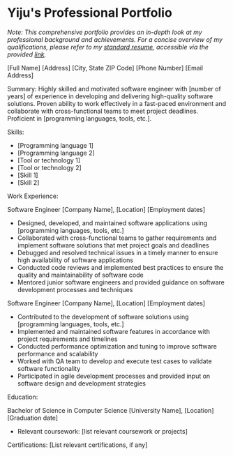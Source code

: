 # Yiju's Professional Portfolio

*Note: This comprehensive portfolio provides an in-depth look at my professional background and achievements. For a concise overview of my qualifications, please refer to my [standard resume](resume), accessible via the provided [link](resume).*

[Full Name]
[Address]
[City, State ZIP Code]
[Phone Number]
[Email Address]

Summary:
Highly skilled and motivated software engineer with [number of years] of experience in developing and delivering high-quality software solutions. Proven ability to work effectively in a fast-paced environment and collaborate with cross-functional teams to meet project deadlines. Proficient in [programming languages, tools, etc.].

Skills:
- [Programming language 1]
- [Programming language 2]
- [Tool or technology 1]
- [Tool or technology 2]
- [Skill 1]
- [Skill 2]

Work Experience:

Software Engineer
[Company Name], [Location]
[Employment dates]

- Designed, developed, and maintained software applications using [programming languages, tools, etc.]
- Collaborated with cross-functional teams to gather requirements and implement software solutions that met project goals and deadlines
- Debugged and resolved technical issues in a timely manner to ensure high availability of software applications
- Conducted code reviews and implemented best practices to ensure the quality and maintainability of software code
- Mentored junior software engineers and provided guidance on software development processes and techniques

Software Engineer
[Company Name], [Location]
[Employment dates]

- Contributed to the development of software solutions using [programming languages, tools, etc.]
- Implemented and maintained software features in accordance with project requirements and timelines
- Conducted performance optimization and tuning to improve software performance and scalability
- Worked with QA team to develop and execute test cases to validate software functionality
- Participated in agile development processes and provided input on software design and development strategies

Education:

Bachelor of Science in Computer Science
[University Name], [Location]
[Graduation date]

- Relevant coursework: [list relevant coursework or projects]

Certifications:
[List relevant certifications, if any]


